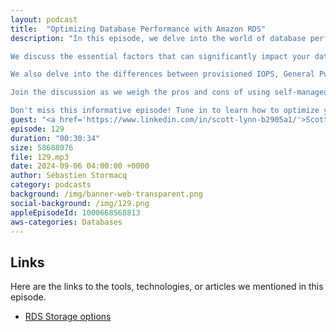 ```yaml
---
layout: podcast
title:  "Optimizing Database Performance with Amazon RDS"
description: "In this episode, we delve into the world of database performance optimization with Scott Lynn, product manager for Amazon RDS.

We discuss the essential factors that can significantly impact your database performance, ensuring your applications run smoothly and efficiently. We explore effective strategies for scaling your relational databases to meet growing demands and maintain optimal performance.

We also delve into the differences between provisioned IOPS, General Purpose SSD, and magnetic drives, helping you determine the best storage option for your specific workload. Discover why io2 Block Express storage is the ideal choice for demanding databases that require high performance and low latency.

Join the discussion as we weigh the pros and cons of using self-managed databases on EC2 versus fully managed databases on RDS.

Don't miss this informative episode! Tune in to learn how to optimize your database performance and achieve maximum efficiency with Amazon RDS."
guest: "<a href='https://www.linkedin.com/in/scott-lynn-b2905a1/'>Scott Lynn</a>, Product Manager, Amazon RDS "
episode: 129
duration: "00:30:34" 
size: 58688076
file: 129.mp3	
date: 2024-09-06 04:00:00 +0000
author: Sébastien Stormacq
category: podcasts
background: /img/banner-web-transparent.png
social-background: /img/129.png
appleEpisodeId: 1000668568813
aws-categories: Databases
---
```


## Links

Here are the links to the tools, technologies, or articles we mentioned in this episode.

- [RDS Storage options](https://docs.aws.amazon.com/AmazonRDS/latest/UserGuide/CHAP_Storage.html)